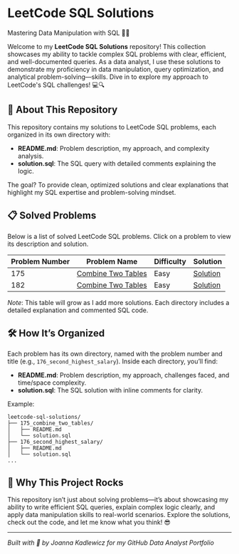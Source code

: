 # LeetCode SQL Solutions
Mastering Data Manipulation with SQL 🧙‍♂️

Welcome to my **LeetCode SQL Solutions** repository! This collection showcases my ability to tackle complex SQL problems with clear, efficient, and well-documented queries. As a data analyst, I use these solutions to demonstrate my proficiency in data manipulation, query optimization, and analytical problem-solving—skills. Dive in to explore my approach to LeetCode's SQL challenges! 💻🔍

## 🌟 About This Repository
This repository contains my solutions to LeetCode SQL problems, each organized in its own directory with:
- **README.md**: Problem description, my approach, and complexity analysis.
- **solution.sql**: The SQL query with detailed comments explaining the logic.

The goal? To provide clean, optimized solutions and clear explanations that highlight my SQL expertise and problem-solving mindset.

## 📋 Solved Problems
Below is a list of solved LeetCode SQL problems. Click on a problem to view its description and solution.

| Problem Number | Problem Name                                          | Difficulty | Solution                                           |
|----------------|-------------------------------------------------------|------------|----------------------------------------------------|
| 175            | [Combine Two Tables](175_combine_two_tables/README.md) | Easy | [Solution](175_combine_two_tables/solution.sql)    |
| 182            | [Combine Two Tables](176_second_highest_salary/README.md) | Easy | [Solution](176_second_highest_salary/solution.sql) |

*Note*: This table will grow as I add more solutions. Each directory includes a detailed explanation and commented SQL code.

## 🛠️ How It’s Organized
Each problem has its own directory, named with the problem number and title (e.g., `176_second_highest_salary`). Inside each directory, you’ll find:
- **README.md**: Problem description, my approach, challenges faced, and time/space complexity.
- **solution.sql**: The SQL solution with inline comments for clarity.

Example:
```
leetcode-sql-solutions/
├── 175_combine_two_tables/
│   ├── README.md
│   └── solution.sql
├── 176_second_highest_salary/
│   ├── README.md
│   └── solution.sql
...
```

## 🚀 Why This Project Rocks
This repository isn’t just about solving problems—it’s about showcasing my ability to write efficient SQL queries, explain complex logic clearly, and apply data manipulation skills to real-world scenarios.
Explore the solutions, check out the code, and let me know what you think! 😎

---

*Built with 💪 by Joanna Kadlewicz for my GitHub Data Analyst Portfolio*
